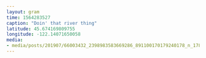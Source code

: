```yaml
---
layout: gram
time: 1564283527
caption: "Doin' that river thing"
latitude: 45.674169809755
longitude: -122.14071650058
media:
- media/posts/201907/66003432_2398983583669286_891100170179240178_n_17856878974471695.jpg
---
```

